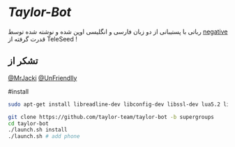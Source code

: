 # <i>Taylor-Bot</i>
رباتی با پستیبانی از دو زبان فارسی و انگلیسی
اوپن شده و نوشته شده توسط 
[negative](https://telegram.me/negative_officiall)
قدرت گرفته از 
TeleSeed !


## تشکر از 
[@MrJacki](https://telegram.me/MrJacki)
[@UnFriendlly](https://telegram.me/UnFriendlly)

#install 

```sh
sudo apt-get install libreadline-dev libconfig-dev libssl-dev lua5.2 liblua5.2-dev lua-socket lua-sec lua-expat libevent-dev make unzip git redis-server autoconf g++ libjansson-dev libpython-dev expat libexpat1-dev
```
```sh
git clone https://github.com/taylor-team/taylor-bot -b supergroups
cd taylor-bot 
./launch.sh install 
./launch.sh # add phone
```
